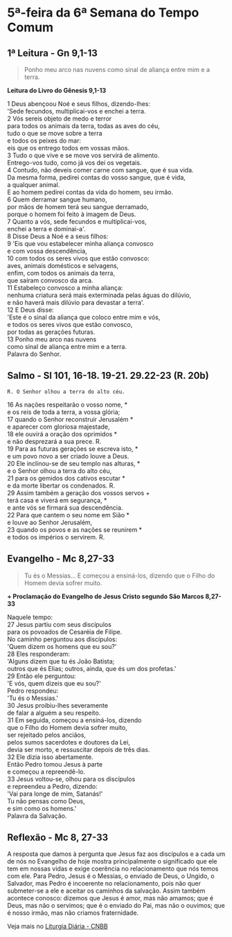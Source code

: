 # 5ª-feira da 6ª Semana do Tempo Comum

## 1ª Leitura - Gn 9,1-13

> Ponho meu arco nas nuvens como sinal de aliança entre mim e a terra.

**Leitura do Livro do Gênesis 9,1-13**

1 Deus abençoou Noé e seus filhos, dizendo-lhes:   
 'Sede fecundos, multiplicai-vos e enchei a terra.    
2 Vós sereis objeto de medo e terror   
 para todos os animais da terra, todas as aves do céu,   
 tudo o que se move sobre a terra   
 e todos os peixes do mar:   
 eis que os entrego todos em vossas mãos.    
3 Tudo o que vive e se move vos servirá de alimento.   
 Entrego-vos tudo, como já vos dei os vegetais.    
4 Contudo, não deveis comer carne com sangue, que é sua vida.   
 Da mesma forma, pedirei contas do vosso sangue, que é vida,   
 a qualquer animal.   
 E ao homem pedirei contas da vida do homem, seu irmão.    
6 Quem derramar sangue humano,   
 por mãos de homem terá seu sangue derramado,   
 porque o homem foi feito à imagem de Deus.    
7 Quanto a vós, sede fecundos e multiplicai-vos,   
 enchei a terra e dominai-a'.    
8 Disse Deus a Noé e a seus filhos:    
9 'Eis que vou estabelecer minha aliança convosco   
 e com vossa descendência,    
10 com todos os seres vivos que estão convosco:   
 aves, animais domésticos e selvagens,   
 enfim, com todos os animais da terra,   
 que saíram convosco da arca.    
11 Estabeleço convosco a minha aliança:   
 nenhuma criatura será mais exterminada pelas águas do dilúvio,   
 e não haverá mais dilúvio para devastar a terra'.    
12 E Deus disse:   
 'Este é o sinal da aliança que coloco entre mim e vós,   
 e todos os seres vivos que estão convosco,   
 por todas as gerações futuras.    
13 Ponho meu arco nas nuvens   
 como sinal de aliança entre mim e a terra.   
 Palavra do Senhor.

## Salmo - Sl 101, 16-18. 19-21. 29.22-23 (R. 20b)

`R. O Senhor olhou a terra do alto céu.`

16 As nações respeitarão o vosso nome, *   
 e os reis de toda a terra, a vossa glória;    
17 quando o Senhor reconstruir Jerusalém *   
 e aparecer com gloriosa majestade,     
18 ele ouvirá a oração dos oprimidos *   
 e não desprezará a sua prece. R.    
19 Para as futuras gerações se escreva isto, *   
 e um povo novo a ser criado louve a Deus.    
20 Ele inclinou-se de seu templo nas alturas, *   
 e o Senhor olhou a terra do alto céu,    
21 para os gemidos dos cativos escutar *   
 e da morte libertar os condenados. R.    
29 Assim também a geração dos vossos servos +   
 terá casa e viverá em segurança, *   
 e ante vós se firmará sua descendência.    
22 Para que cantem o seu nome em Sião *   
 e louve ao Senhor Jerusalém,    
23 quando os povos e as nações se reunirem *   
 e todos os impérios o servirem. R.

## Evangelho - Mc 8,27-33

> Tu és o Messias... E começou a ensiná-los, dizendo que o Filho do Homem devia sofrer muito.

**+ Proclamação do Evangelho de Jesus Cristo segundo São Marcos  8,27-33**

Naquele tempo:    
27 Jesus partiu com seus discípulos   
 para os povoados de Cesaréia de Filipe.   
 No caminho perguntou aos discípulos:   
 'Quem dizem os homens que eu sou?'    
28 Eles responderam:   
 'Alguns dizem que tu és João Batista;   
 outros que és Elias; outros, ainda, que és um dos profetas.'    
29 Então ele perguntou:   
 'E vós, quem dizeis que eu sou?'   
 Pedro respondeu:   
 'Tu és o Messias.'    
30 Jesus proibiu-lhes severamente   
 de falar a alguém a seu respeito.    
31 Em seguida, começou a ensiná-los, dizendo   
 que o Filho do Homem devia sofrer muito,   
 ser rejeitado pelos anciãos,   
 pelos sumos sacerdotes e doutores da Lei,   
 devia ser morto, e ressuscitar depois de três dias.    
32 Ele dizia isso abertamente.   
 Então Pedro tomou Jesus à parte   
 e começou a repreendê-lo.    
33 Jesus voltou-se, olhou para os discípulos   
 e repreendeu a Pedro, dizendo:   
 'Vai para longe de mim, Satanás!'   
 Tu não pensas como Deus,   
 e sim como os homens.'   
 Palavra da Salvação.

## Reflexão - Mc 8, 27-33

A resposta que damos à pergunta que Jesus faz aos discípulos e a cada um de nós no Evangelho de hoje mostra principalmente o significado que ele tem em nossas vidas e exige coerência no relacionamento que nós temos com ele. Para Pedro, Jesus é o Messias, o enviado de Deus, o Ungido, o Salvador, mas Pedro é incoerente no relacionamento, pois não quer submeter-se a ele e aceitar os caminhos da salvação. Assim também acontece conosco: dizemos que Jesus é amor, mas não amamos; que é Deus, mas não o servimos; que é o enviado do Pai, mas não o ouvimos; que é nosso irmão, mas não criamos fraternidade.

Veja mais no [Liturgia Diária - CNBB](http://liturgiadiaria.cnbb.org.br/app/user/user/UserView.php?ano=2017&mes=2&dia=16)